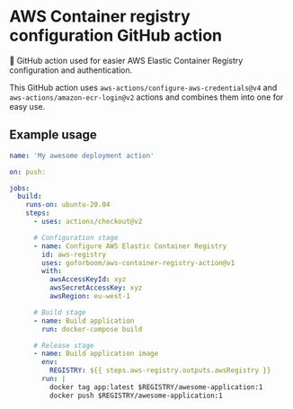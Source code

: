 # AWS Container registry configuration GitHub action
🍦 GitHub action used for easier AWS Elastic Container Registry configuration and authentication.

This GitHub action uses `aws-actions/configure-aws-credentials@v4` and `aws-actions/amazon-ecr-login@v2` actions and combines them into one for easy use.

## Example usage

```yaml
name: 'My awesome deployment action'

on: push:

jobs:
  build:
    runs-on: ubuntu-20.04
    steps:
      - uses: actions/checkout@v2

      # Configuration stage
      - name: Configure AWS Elastic Container Registry
        id: aws-registry
        uses: goforboom/aws-container-registry-action@v1
        with:
          awsAccessKeyId: xyz
          awsSecretAccessKey: xyz
          awsRegion: eu-west-1

      # Build stage
      - name: Build application
        run: docker-compose build

      # Release stage
      - name: Build application image
        env:
          REGISTRY: ${{ steps.aws-registry.outputs.awsRegistry }}
        run: |
          docker tag app:latest $REGISTRY/awesome-application:1
          docker push $REGISTRY/awesome-application:1
```
